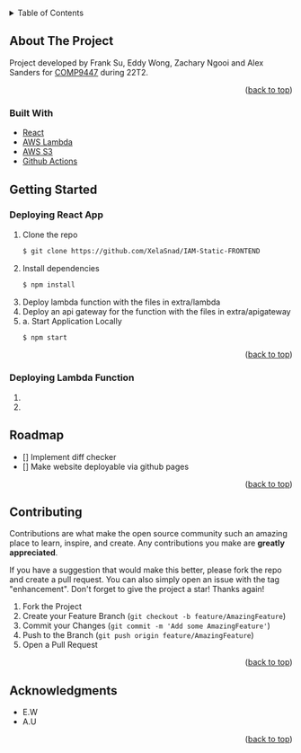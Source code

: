 <br />

<!-- TABLE OF CONTENTS -->
<details>
  <summary>Table of Contents</summary>
  <ol>
    <li>
      <a href="#about-the-project">About The Project</a>
    </li>
    <li>
      <a href="#getting-started">Getting Started</a>
      <ul>
        <li><a href="#prerequisites">Prerequisites</a></li>
        <li><a href="#installation">Installation</a></li>
      </ul>
    </li>
    <li><a href="#roadmap">Roadmap</a></li>
    <li><a href="#contributing">Contributing</a></li>
    <li><a href="#acknowledgments">Acknowledgments</a></li>

  </ol>
</details>

<!-- ABOUT THE PROJECT -->

## About The Project

Project developed by Frank Su, Eddy Wong, Zachary Ngooi and Alex Sanders for [COMP9447](https://www.handbook.unsw.edu.au/postgraduate/courses/2022/COMP9447?year=2022) during 22T2.

<p align="right">(<a href="#top">back to top</a>)</p>

### Built With

-   [React](https://reactjs.org/)
-   [AWS Lambda](https://aws.amazon.com/lambda/)
-   [AWS S3](https://aws.amazon.com/s3/)
-   [Github Actions](https://github.com/features/actions)

<!-- GETTING STARTED -->

## Getting Started

### Deploying React App

1. Clone the repo
    ```sh
    $ git clone https://github.com/XelaSnad/IAM-Static-FRONTEND
    ```
2. Install dependencies
    ```sh
    $ npm install
    ```
3. Deploy lambda function with the files in extra/lambda
4. Deploy an api gateway for the function with the files in extra/apigateway
5. a. Start Application Locally
    ```sh
    $ npm start
    ```
     <p align="right">(<a href="#top">back to top</a>)</p>

### Deploying Lambda Function

1.
1. <!-- ROADMAP -->

## Roadmap

-   [] Implement diff checker
-   [] Make website deployable via github pages

<p align="right">(<a href="#top">back to top</a>)</p>

<!-- CONTRIBUTING -->

## Contributing

Contributions are what make the open source community such an amazing place to learn, inspire, and create. Any contributions you make are **greatly appreciated**.

If you have a suggestion that would make this better, please fork the repo and create a pull request. You can also simply open an issue with the tag "enhancement".
Don't forget to give the project a star! Thanks again!

1. Fork the Project
2. Create your Feature Branch (`git checkout -b feature/AmazingFeature`)
3. Commit your Changes (`git commit -m 'Add some AmazingFeature'`)
4. Push to the Branch (`git push origin feature/AmazingFeature`)
5. Open a Pull Request

<p align="right">(<a href="#top">back to top</a>)</p>
<!-- ACKNOWLEDGMENTS -->

## Acknowledgments

-   E.W
-   A.U

<p align="right">(<a href="#top">back to top</a>)</p>
